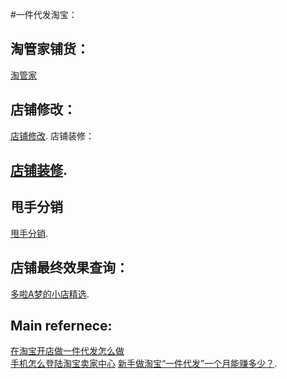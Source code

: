 

#一件代发淘宝：
## 淘管家铺货：
[淘管家](https://guanjia.1688.com/page/consignoffer.htm?menuCode=consignoffer)
## 店铺修改：
[店铺修改](https://myseller.taobao.com/app.htm?spm=a1z09.1.a1zvs.41.60663606Ux5mQM&aid=12). 
店铺装修：
## [店铺装修](https://wangpu.taobao.com/wirelessPageList.htm?spm=a2oq0.12575281.seller-qn-head.2.50111debaxDj63#/shop_index-index/basic).  
## 甩手分销
[甩手分销](https://page.1688.com/html/shuaishou-puhuo.html?sourceBizId=&appKeyInSourcePlatform=5159993&sign=DDC0BC6F3EE7C89F8D381636E7831381CBEFF5E2&userIdInSourcePlatform=1865659887&targetPlatformId=TAOBAO&targetPlatformShopId=null&pushProductIds=638590624643). 
## 店铺最终效果查询：
[多啦A梦的小店精选](https://shop162542335.taobao.com/?spm=a21ar.c-layout.0.0.542e797c4B0XQY). 
## Main refernece:
[在淘宝开店做一件代发怎么做](https://www.zhihu.com/question/371674576)  
[手机怎么登陆淘宝卖家中心](https://jingyan.baidu.com/article/a501d80cbd1e05ac630f5ef0.html)
[新手做淘宝“一件代发”一个月能赚多少？](https://zhuanlan.zhihu.com/p/73262924).  